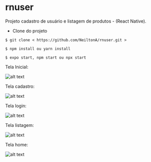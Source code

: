 # rnuser
Projeto cadastro de usuário e listagem de produtos - (React Native).

- Clone do projeto
```
$ git clone < https://github.com/NeiltonA/rnuser.git >
```

```
$ npm install ou yarn install
```

```
$ expo start, npm start ou npx start
```

Tela Inicial:

![alt text](src/assets/inicio.jpeg)

Tela cadastro:

![alt text](src/assets/cadastro.jpeg)


Tela login:

![alt text](src/assets/login.jpeg)

Tela listagem:

![alt text](src/assets/listagem.jpeg)



Tela home:

![alt text](src/assets/home.jpeg)




